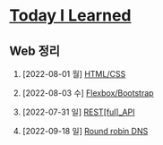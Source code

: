 # [Today I Learned](/../..)
## Web 정리

1. [2022-08-01 월] [HTML/CSS](./0801_HTML_CSS.md)

2. [2022-08-03 수] [Flexbox/Bootstrap](./0803_Flexbox_Bootstrap.md)

3. [2022-07-31 일] [REST[ful]_API](https://github.com/kimsixsue/CS-Study/blob/master/kimsixsue/RESTful_API.md)

4. [2022-09-18 일] [Round robin DNS](https://github.com/kimsixsue/CS-Study/blob/master/kimsixsue/Round_robin_DNS.md)

